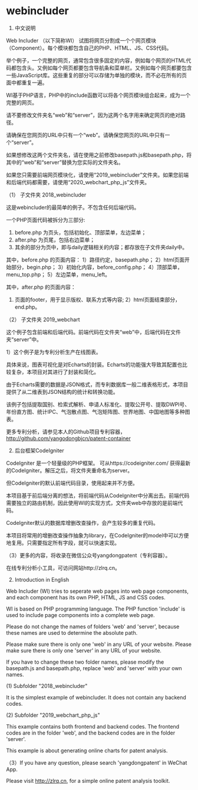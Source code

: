 # webincluder


1. 中文说明

Web Includer （以下简称WI） 试图将网页分割成一个个网页模块（Component）。每个模块都包含自己的PHP、HTML、JS、CSS代码。 

举个例子，一个完整的网页，通常包含很多固定的内容，例如每个网页的HTML代码都包含<head>头。又例如每个网页都要包含导航条和菜单栏。又例如每个网页都要包含一些JavaScript库。这些重复的部分可以存储为单独的模块，而不必在所有的页面中都重复一遍。

WI基于PHP语言，PHP中的include函数可以将各个网页模块组合起来，成为一个完整的网页。

请不要修改文件夹名“web”和“server”，因为这两个名字用来确定网页的绝对路径。

请确保在您网页的URL中只有一个“web”。请确保您网页的URL中只有一个“server”。

如果想修改这两个文件夹名，请在使用之前修改basepath.js和basepath.php，将其中的“web”和“server”替换为您实际的文件夹名。

如果您只需要前端网页模块化，请使用“2019_webincluder”文件夹。如果您前端和后端代码都需要，请使用“2020_webchart_php_js”文件夹。


（1） 子文件夹 2018_webincluder

这是webincluder的最简单的例子。不包含任何后端代码。

一个PHP页面代码被拆分为三部分:
1) before.php 为页头，包括初始化、顶部菜单，左边菜单；
2) after.php 为页尾，包括右边菜单；
3) 其余的部分为页中，即与daily逻辑相关的内容；都存放在子文件夹daily中。

其中，before.php 的页面内容：
1）路径约定，basepath.php；
2）html页面开始部分，begin.php；
3）初始化内容，before_config.php；
4）顶部菜单，menu_top.php；
5）左边菜单，menu_left。

其中，after.php 的页面内容：
1) 页面的footer，用于显示版权、联系方式等内容;
2）html页面结束部分，end.php。


（2） 子文件夹 2019_webchart

这个例子包含前端和后端代码。前端代码在文件夹“web”中，后端代码在文件夹“server”中。

1）这个例子是为专利分析生产在线图表。

具体来说，图表可视化是对Echarts的封装。Echarts的功能强大导致其配置也比较复杂，本项目对其进行了封装和简化。

由于Echarts需要的数据是JSON格式，而专利数据库一般二维表格形式，本项目提供了从二维表到JSON结构的统计和转换功能。

该例子包括提取国别、检索式解析、申请人标准化、提取公开号、提取DWPI号、年份直方图、统计IPC、气泡散点图、气泡矩阵图、世界地图、中国地图等多种图表。

更多专利分析，请参见本人的Github项目专利容器，http://github.com/yangodongbjcn/patent-container

2) 后台框架CodeIgniter

CodeIgniter 是一个轻量级的PHP框架。 可从https://codeigniter.com/ 获得最新的CodeIgniter。解压之后，将文件夹重命名为server。

但CodeIgniter的默认前端代码目录，使用起来并不方便。

本项目基于前后端分离的想法，将前端代码从CodeIgniter中分离出去。前端代码需要独立的路由机制，因此使用WI的实现方式，文件夹web中存放的是前端代码。

CodeIgniter默认的数据库增删改查操作，会产生较多的重复代码。

本项目将常用的增删改查操作抽象为library，在CodeIgniter的model中可以方便地复用。只需要指定所有字段，就可以快速实现。


（3）更多的内容，将收录在微信公众号yangdongpatent（专利容器）。

在线专利分析小工具，可访问网站http://zlrq.cn。


2. Introduction in English 

Web Includer (WI) tries to seperate web pages into web page components, and each component has its own PHP, HTML, JS and CSS codes. 

WI is based on PHP programming language. The PHP function 'include' is used to include page components into a complete web page. 

Please do not change the names of folders 'web' and 'server', because these names are used to determine the absolute path. 

Please make sure there is only one 'web' in any URL of your website. Please make sure there is only one 'server' in any URL of your website.

If you have to change these two folder names, please modify the basepath.js and basepath.php, replace 'web' and 'server' with your own names.


(1) Subfolder "2018_webincluder"

It is the simplest example of webincluder. It does not contain any backend codes.

(2) Subfolder "2019_webchart_php_js"

This example contains both frontend and backend codes. The frontend codes are in the folder 'web', and the backend codes are in the folder 'server'.

This example is about generating online charts for patent analysis. 

（3）If you have any question, please search 'yangdongpatent' in WeChat App. 

Please visit http://zlrq.cn, for a simple online patent analysis toolkit.
